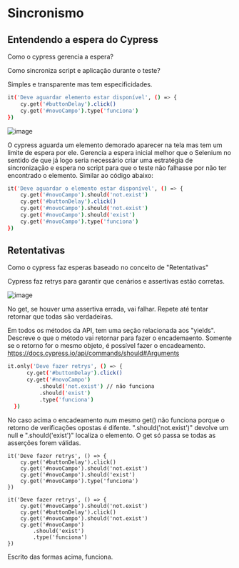 # Sincronismo
 
## Entendendo a espera do Cypress

Como o cypress gerencia a espera?

Como sincroniza script e aplicação durante o teste?

Simples e transparente mas tem especificidades. 

```bash
it('Deve aguardar elemento estar disponível', () => {
    cy.get('#buttonDelay').click()
    cy.get('#novoCampo').type('funciona')
})
```

![image](https://user-images.githubusercontent.com/85461130/185789314-17bc2591-744a-4bed-b30f-9e7487f56243.png)

O cypress aguarda um elemento demorado aparecer na tela mas tem um limite de espera por ele. Gerencia a espera inicial melhor que o Selenium no sentido de que já logo seria necessário criar uma estratégia de sincronização e espera no script para que o teste não falhasse por não ter encontrado o elemento. Similar ao código abaixo:

```bash
it('Deve aguardar o elemento estar disponível', () => {
    cy.get('#novoCampo').should('not.exist')
    cy.get('#buttonDelay').click()
    cy.get('#novoCampo').should('not.exist')
    cy.get('#novoCampo').should('exist')
    cy.get('#novoCampo').type('funciona')
})
```
## Retentativas
Como o cypress faz esperas baseado no conceito de "Retentativas"

Cypress faz retrys para garantir que cenários e assertivas estão corretas. 

![image](https://user-images.githubusercontent.com/85461130/185790175-abc65f42-c1b6-4f8a-a9e8-fcfba1a1aea2.png)

No get, se houver uma assertiva errada, vai falhar. Repete até tentar retornar que todas são verdadeiras. 

Em todos os métodos da API, tem uma seção relacionada aos "yields". Descreve o que o método vai retornar para fazer o encademaento. Somente se o retorno for o mesmo objeto, é possível fazer o encadeamento. 
https://docs.cypress.io/api/commands/should#Arguments

```bash
it.only('Deve fazer retrys', () => {
      cy.get('#buttonDelay').click()
      cy.get('#novoCampo')
          .should('not.exist') // não funciona
          .should('exist')
          .type('funciona')
  })
```
No caso acima o encadeamento num mesmo get() não funciona porque o retorno de verificações opostas é difente. ".should('not.exist')" devolve um null e ".should('exist')" localiza o elemento. O get só passa se todas as asserções forem válidas. 

```
it('Deve fazer retrys', () => {
    cy.get('#buttonDelay').click()
    cy.get('#novoCampo').should('not.exist')
    cy.get('#novoCampo').should('exist')
    cy.get('#novoCampo').type('funciona')
})
    
it('Deve fazer retrys', () => {
    cy.get('#novoCampo').should('not.exist')
    cy.get('#buttonDelay').click()
    cy.get('#novoCampo').should('not.exist')
    cy.get('#novoCampo')
        .should('exist')
        .type('funciona')
})
```

Escrito das formas acima, funciona.
